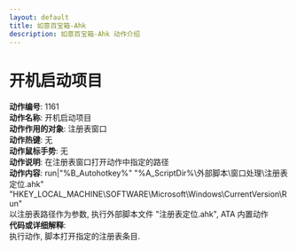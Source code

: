 ```yaml
---
layout: default
title: 如意百宝箱-Ahk
description: 如意百宝箱-Ahk 动作介绍
---
```

<link rel="stylesheet" href="../actions/css/atom-one-light.min.css">
<script src="../actions/js/highlight.min.js"></script>
<script>hljs.highlightAll();</script>

# [](#header-2) 开机启动项目
**动作编号**: 1161  
**动作名称**: 开机启动项目  
**动作作用的对象**: 注册表窗口  
**动作热键**: 无  
**动作鼠标手势**: 无  
**动作说明**: 在注册表窗口打开动作中指定的路径  
**动作内容**: run|"%B_Autohotkey%" "%A_ScriptDir%\外部脚本\窗口处理\注册表定位.ahk" "HKEY_LOCAL_MACHINE\SOFTWARE\Microsoft\Windows\CurrentVersion\Run"  
以注册表路径作为参数, 执行外部脚本文件 "注册表定位.ahk", ATA 内置动作  
**代码或详细解释**:  
执行动作, 脚本打开指定的注册表条目.  